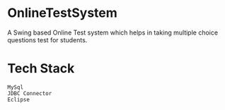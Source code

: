 # OnlineTestSystem
A Swing based Online Test system which helps in taking multiple choice questions test for students.

# Tech Stack

    MySql 
    JDBC Connector
    Eclipse
    

